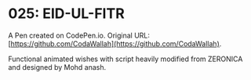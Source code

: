 # 025: EID-UL-FITR

A Pen created on CodePen.io. Original URL: [https://github.com/CodaWallah](https://github.com/CodaWallah).

Functional animated wishes with script heavily modified from ZERONICA and designed by Mohd anash.